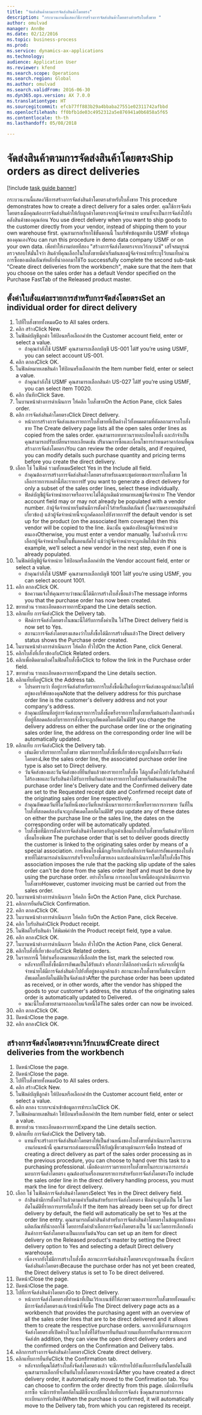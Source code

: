 ```yaml
--- 
title: "จัดส่งสินค้าตามการจัดส่งสินค้าโดยตรง"
description: "กระบวนงานนี้แสดงวิธีการสร้างการจัดส่งสินค้าโดยตรงสำหรับใบสั่งขาย "
author: omulvad
manager: AnnBe
ms.date: 02/12/2016
ms.topic: business-process
ms.prod: 
ms.service: dynamics-ax-applications
ms.technology: 
audience: Application User
ms.reviewer: kfend
ms.search.scope: Operations
ms.search.region: Global
ms.author: omulvad
ms.search.validFrom: 2016-06-30
ms.dyn365.ops.version: AX 7.0.0
ms.translationtype: HT
ms.sourcegitcommit: efcb77ff883b29a4bbaba27551e02311742afbbd
ms.openlocfilehash: ff0bfb1de03c4952312a5e876941a0b6858a5f65
ms.contentlocale: th-th
ms.lasthandoff: 05/08/2018

---
```

# <a name="ship-orders-as-direct-deliveries"></a><span data-ttu-id="8cf2f-103">จัดส่งสินค้าตามการจัดส่งสินค้าโดยตรง</span><span class="sxs-lookup"><span data-stu-id="8cf2f-103">Ship orders as direct deliveries</span></span>

[!include [task guide banner](../../includes/task-guide-banner.md)]

<span data-ttu-id="8cf2f-104">กระบวนงานนี้แสดงวิธีการสร้างการจัดส่งสินค้าโดยตรงสำหรับใบสั่งขาย </span><span class="sxs-lookup"><span data-stu-id="8cf2f-104">This procedure demonstrates how to create a direct delivery for a sales order.</span></span> <span data-ttu-id="8cf2f-105">คุณใช้การจัดส่งโดยตรงเมื่อคุณต้องการจัดส่งสินค้าให้กับลูกค้าโดยตรงจากผู้จัดจำหน่าย แทนที่จะเป็นการจัดส่งไปยังคลังสินค้าของคุณก่อน </span><span class="sxs-lookup"><span data-stu-id="8cf2f-105">You use direct delivery when you want to ship goods to the customer directly from your vendor, instead of shipping them to your own warehouse first.</span></span> <span data-ttu-id="8cf2f-106">คุณสามารถเรียกใช้ขั้นตอนนี้ ในบริษัทข้อมูลสาธิต USMF หรือข้อมูลของคุณเอง</span><span class="sxs-lookup"><span data-stu-id="8cf2f-106">You can run this procedure in demo data company USMF or on your own data.</span></span> <span data-ttu-id="8cf2f-107">เพื่อทำให้งานย่อยที่สอง "สร้างการจัดส่งโดยตรงจากเวิร์กเบนซ์" เสร็จสมบูรณ์ ตรวจสอบให้มั่นใจว่า สินค้าที่คุณเลือกในใบสั่งขายมีค่าเริ่มต้นของผู้จัดจำหน่ายที่ระบุไว้บนแท็บด่วนการซื้อของผลิตภัณฑ์หลักที่นำออกมาใช้</span><span class="sxs-lookup"><span data-stu-id="8cf2f-107">To successfully complete the second sub-task "Create direct deliveries from the workbench", make sure that the item that you choose on the sales order has a default Vendor specified on the Purchase FastTab of the Released product master.</span></span>


## <a name="set-an-individual-order-for-direct-delivery"></a><span data-ttu-id="8cf2f-108">ตั้งค่าใบสั่งแต่ละรายการสำหรับการจัดส่งโดยตรง</span><span class="sxs-lookup"><span data-stu-id="8cf2f-108">Set an individual order for direct delivery</span></span>
1. <span data-ttu-id="8cf2f-109">ไปที่ใบสั่งขายทั้งหมด</span><span class="sxs-lookup"><span data-stu-id="8cf2f-109">Go to All sales orders.</span></span>
2. <span data-ttu-id="8cf2f-110">คลิก สร้าง</span><span class="sxs-lookup"><span data-stu-id="8cf2f-110">Click New.</span></span>
3. <span data-ttu-id="8cf2f-111">ในฟิลด์บัญชีลูกค้า ให้ป้อนหรือเลือกค่า</span><span class="sxs-lookup"><span data-stu-id="8cf2f-111">In the Customer account field, enter or select a value.</span></span>
    * <span data-ttu-id="8cf2f-112">ถ้าคุณกำลังใช้ USMF คุณสามารถเลือกบัญชี US-001 ได้</span><span class="sxs-lookup"><span data-stu-id="8cf2f-112">If you’re using USMF, you can select account US-001.</span></span>  
4. <span data-ttu-id="8cf2f-113">คลิก ตกลง</span><span class="sxs-lookup"><span data-stu-id="8cf2f-113">Click OK.</span></span>
5. <span data-ttu-id="8cf2f-114">ในฟิลด์หมายเลขสินค้า ให้ป้อนหรือเลือกค่า</span><span class="sxs-lookup"><span data-stu-id="8cf2f-114">In the Item number field, enter or select a value.</span></span>
    * <span data-ttu-id="8cf2f-115">ถ้าคุณกำลังใช้ USMF คุณสามารถเลือกสินค้า US-027 ได้</span><span class="sxs-lookup"><span data-stu-id="8cf2f-115">If you’re using USMF, you can select item T0020.</span></span>  
6. <span data-ttu-id="8cf2f-116">คลิก บันทึก</span><span class="sxs-lookup"><span data-stu-id="8cf2f-116">Click Save.</span></span>
7. <span data-ttu-id="8cf2f-117">ในบานหน้าต่างการดำเนินการ ให้คลิก ใบสั่งขาย</span><span class="sxs-lookup"><span data-stu-id="8cf2f-117">On the Action Pane, click Sales order.</span></span>
8. <span data-ttu-id="8cf2f-118">คลิก การจัดส่งสินค้าโดยตรง</span><span class="sxs-lookup"><span data-stu-id="8cf2f-118">Click Direct delivery.</span></span>
    * <span data-ttu-id="8cf2f-119">หน้าการสร้างการจัดส่งแสดงรายการใบสั่งขายที่เปิดค้างไว้ทั้งหมดตามที่คัดลอกมาจากใบสั่งขาย </span><span class="sxs-lookup"><span data-stu-id="8cf2f-119">The Create delivery page lists all the open sales order lines as copied from the sales order.</span></span> <span data-ttu-id="8cf2f-120">คุณสามารถทบทวนรายละเอียดใบสั่ง และถ้าจำเป็น คุณสามารถปรับเปลี่ยนรายละเอียดเช่น ปริมาณการซื้อและเงื่อนไขการกำหนดราคาก่อนที่คุณสร้างการจัดส่งโดยตรง</span><span class="sxs-lookup"><span data-stu-id="8cf2f-120">You can review the order details, and if required, you can modify details such purchase quantity and pricing terms before you create the direct delivery.</span></span>  
9. <span data-ttu-id="8cf2f-121">เลือก ใช่ ในฟิลด์ รวมทั้งหมด</span><span class="sxs-lookup"><span data-stu-id="8cf2f-121">Select Yes in the Include all field.</span></span>
    * <span data-ttu-id="8cf2f-122">ถ้าคุณต้องการสร้างการจัดส่งสินค้าโดยตรงสำหรับเฉพาะชุดย่อยของรายการใบสั่งขาย ให้เลือกรายการเหล่านี้ทีละรายการ</span><span class="sxs-lookup"><span data-stu-id="8cf2f-122">If you want to generate a direct delivery for only a subset of the sales order lines, select these individually.</span></span>  
    * <span data-ttu-id="8cf2f-123">ฟิลด์บัญชีผู้จัดจำหน่ายอาจหรืออาจจะไม่ได้ถูกเติมด้วยหมายเลขผู้จัดจำหน่าย </span><span class="sxs-lookup"><span data-stu-id="8cf2f-123">The Vendor account field may or may not already be populated with a vendor number.</span></span> <span data-ttu-id="8cf2f-124">ถ้าผู้จัดจำหน่ายเริ่มต้นมีการตั้งค่าไว้สำหรับผลิตภัณฑ์ (ในความครอบคลุมสินค้าที่เกี่ยวข้อง) แล้วผู้จัดจำหน่ายนี้จะถูกคัดลอกไปยังรายการ</span><span class="sxs-lookup"><span data-stu-id="8cf2f-124">If the default vendor is set up for the product (on the associated Item coverage) then this vendor will be copied to the line.</span></span> <span data-ttu-id="8cf2f-125">มิฉะนั้น คุณต้องป้อนผู้จัดจำหน่ายด้วยตนเอง</span><span class="sxs-lookup"><span data-stu-id="8cf2f-125">Otherwise, you must enter a vendor manually.</span></span> <span data-ttu-id="8cf2f-126">ในตัวอย่างนี้ เราจะเลือกผู้จัดจำหน่ายใหม่ในขั้นตอนถัดไป แม้ว่าผู้จัดจำหน่ายจะถูกเติมไปแล้ว</span><span class="sxs-lookup"><span data-stu-id="8cf2f-126">In this example, we’ll select a new vendor in the next step, even if one is already populated.</span></span>   
10. <span data-ttu-id="8cf2f-127">ในฟิลด์บัญชีผู้จัดจำหน่าย ให้ป้อนหรือเลือกค่า</span><span class="sxs-lookup"><span data-stu-id="8cf2f-127">In the Vendor account field, enter or select a value.</span></span>
    * <span data-ttu-id="8cf2f-128">ถ้าคุณกำลังใช้ USMF คุณสามารถเลือกบัญชี 1001 ได้</span><span class="sxs-lookup"><span data-stu-id="8cf2f-128">If you’re using USMF, you can select account 1001.</span></span>  
11. <span data-ttu-id="8cf2f-129">คลิก ตกลง</span><span class="sxs-lookup"><span data-stu-id="8cf2f-129">Click OK.</span></span>
    * <span data-ttu-id="8cf2f-130">ข้อความแจ้งให้คุณทราบว่าขณะนี้ได้มีการสร้างใบสั่งซื้อแล้ว</span><span class="sxs-lookup"><span data-stu-id="8cf2f-130">The message informs you that the purchase order has now been created.</span></span>   
12. <span data-ttu-id="8cf2f-131">ขยายส่วน รายละเอียดของรายการ</span><span class="sxs-lookup"><span data-stu-id="8cf2f-131">Expand the Line details section.</span></span>
13. <span data-ttu-id="8cf2f-132">คลิกแท็บ การจัดส่ง</span><span class="sxs-lookup"><span data-stu-id="8cf2f-132">Click the Delivery tab.</span></span>
    * <span data-ttu-id="8cf2f-133">ฟิลด์การจัดส่งโดยตรงในขณะนี้ได้รับการตั้งค่าเป็น ใช่</span><span class="sxs-lookup"><span data-stu-id="8cf2f-133">The Direct delivery field is now set to Yes.</span></span>  
    * <span data-ttu-id="8cf2f-134">สถานะการจัดส่งโดยตรงแสดงว่าใบสั่งซื้อได้มีการสร้างขึ้นแล้ว</span><span class="sxs-lookup"><span data-stu-id="8cf2f-134">The Direct delivery status shows the Purchase order created.</span></span>   
14. <span data-ttu-id="8cf2f-135">ในบานหน้าต่างการดำเนินการ ให้คลิก ทั่วไป</span><span class="sxs-lookup"><span data-stu-id="8cf2f-135">On the Action Pane, click General.</span></span>
15. <span data-ttu-id="8cf2f-136">คลิกใบสั่งที่เกี่ยวข้องกับ</span><span class="sxs-lookup"><span data-stu-id="8cf2f-136">Click Related orders.</span></span>
16. <span data-ttu-id="8cf2f-137">คลิกเพื่อติดตามลิงค์ในฟิลด์ใบสั่งซื้อ</span><span class="sxs-lookup"><span data-stu-id="8cf2f-137">Click to follow the link in the Purchase order field.</span></span>
17. <span data-ttu-id="8cf2f-138">ขยายส่วน รายละเอียดของรายการ</span><span class="sxs-lookup"><span data-stu-id="8cf2f-138">Expand the Line details section.</span></span>
18. <span data-ttu-id="8cf2f-139">คลิกแท็บที่อยู่</span><span class="sxs-lookup"><span data-stu-id="8cf2f-139">Click the Address tab.</span></span>
    * <span data-ttu-id="8cf2f-140">โปรดทราบว่า ที่อยู่การจัดส่งสำหรับรายการใบสั่งซื้อนี้เป็นที่อยู่การจัดส่งของลูกค้าและไม่ใช้ที่อยู่ของบริษัทของคุณ</span><span class="sxs-lookup"><span data-stu-id="8cf2f-140">Note that the delivery address for this purchase order line is the customer's delivery address and not your company's address.</span></span>  
    * <span data-ttu-id="8cf2f-141">ถ้าคุณเปลี่ยนที่อยู่การจัดส่งบนรายการใบสั่งซื้อหรือรายการใบสั่งขายเริ่มต้นอย่างใดอย่างหนึ่ง ที่อยู่ที่สอดคล้องกับรายการสั่งซื้อจะถูกอัพเดตโดยอัตโนมัติ</span><span class="sxs-lookup"><span data-stu-id="8cf2f-141">If you change the delivery address on either the purchase order line or the originating sales order line, the address on the corresponding order line will be automatically updated.</span></span>  
19. <span data-ttu-id="8cf2f-142">คลิกแท็บ การจัดส่ง</span><span class="sxs-lookup"><span data-stu-id="8cf2f-142">Click the Delivery tab.</span></span>
    * <span data-ttu-id="8cf2f-143">เช่นเดียวกับรายการใบสั่งขาย ชนิดรายการใบสั่งซื้อที่เกี่ยวข้องจะถูกตั้งค่าเป็นการจัดส่งโดยตรง</span><span class="sxs-lookup"><span data-stu-id="8cf2f-143">Like the sales order line, the associated purchase order line type is also set to Direct delivery.</span></span>  
    * <span data-ttu-id="8cf2f-144">วันจัดส่งของและวันจัดส่งของที่ยืนยันแล้วของรายการใบสั่งซื้อ ได้ถูกตั้งค่าไปยังวันรับสินค้าที่ได้ร้องขอและวันรับสินค้าได้รับการยืนยันแล้วของรายการใบสั่งขายเริ่มต้นตามลำดับ</span><span class="sxs-lookup"><span data-stu-id="8cf2f-144">The purchase order line's Delivery  date and the Confirmed delivery date are set to the Requested receipt date and Confirmed receipt date of the originating sales order line respectively.</span></span>   
    * <span data-ttu-id="8cf2f-145">ถ้าคุณอัพเดตวันที่ใดวันที่หนึ่งของวันที่เหล่านี้บนรายการการซื้อหรือรายการการขาย วันที่ในใบสั่งที่สอดคล้องกันจะถูกอัพเดตโดยอัตโนมัติ</span><span class="sxs-lookup"><span data-stu-id="8cf2f-145">If you update any of these dates on either the purchase line or the sales line, the dates on the corresponding order will be automatically updated.</span></span>     
    * <span data-ttu-id="8cf2f-146">ใบสั่งซื้อที่มีการตั้งค่าการจัดส่งสินค้าโดยตรงกับลูกค้าเชื่อมโยงกับใบสั่งขายเริ่มต้นด้วยวิธีการเชื่อมโยงพิเศษ </span><span class="sxs-lookup"><span data-stu-id="8cf2f-146">The purchase order that is set to deliver goods directly the customer is linked to the originating sales order by means of a special association.</span></span> <span data-ttu-id="8cf2f-147">การเชื่อมโยงนี้มีกฎเรียกเก็บบันทึกการจัดส่งการอัพเดทของใบสั่งขายที่ไม่สามารถดำเนินการสำเร็จจากใบสั่งขายเอง และต้องดำเนินการโดยใช้ใบสั่งซื้อ</span><span class="sxs-lookup"><span data-stu-id="8cf2f-147">This association imposes the rule that the packing slip update of the sales order can't be done from the sales order itself and must be done by using the purchase order.</span></span> <span data-ttu-id="8cf2f-148">อย่างไรก็ตาม การออกใบแจ้งหนี้ต้องถูกดำเนินการจากใบสั่งขาย</span><span class="sxs-lookup"><span data-stu-id="8cf2f-148">However, customer invoicing must be carried out from the sales order.</span></span>  
20. <span data-ttu-id="8cf2f-149">ในบานหน้าต่างการดำเนินการ ให้คลิก ซื้อ</span><span class="sxs-lookup"><span data-stu-id="8cf2f-149">On the Action Pane, click Purchase.</span></span>
21. <span data-ttu-id="8cf2f-150">คลิกการยืนยัน</span><span class="sxs-lookup"><span data-stu-id="8cf2f-150">Click Confirmation.</span></span>
22. <span data-ttu-id="8cf2f-151">คลิก ตกลง</span><span class="sxs-lookup"><span data-stu-id="8cf2f-151">Click OK.</span></span>
23. <span data-ttu-id="8cf2f-152">ในบานหน้าต่างการดำเนินการ ให้คลิก รับ</span><span class="sxs-lookup"><span data-stu-id="8cf2f-152">On the Action Pane, click Receive.</span></span>
24. <span data-ttu-id="8cf2f-153">คลิก ใบรับสินค้า</span><span class="sxs-lookup"><span data-stu-id="8cf2f-153">Click Product receipt.</span></span>
25. <span data-ttu-id="8cf2f-154">ในฟิลด์ใบรับสินค้า ให้พิมพ์ค่า</span><span class="sxs-lookup"><span data-stu-id="8cf2f-154">In the Product receipt field, type a value.</span></span>
26. <span data-ttu-id="8cf2f-155">คลิก ตกลง</span><span class="sxs-lookup"><span data-stu-id="8cf2f-155">Click OK.</span></span>
27. <span data-ttu-id="8cf2f-156">ในบานหน้าต่างการดำเนินการ ให้คลิก ทั่วไป</span><span class="sxs-lookup"><span data-stu-id="8cf2f-156">On the Action Pane, click General.</span></span>
28. <span data-ttu-id="8cf2f-157">คลิกใบสั่งที่เกี่ยวข้องกับ</span><span class="sxs-lookup"><span data-stu-id="8cf2f-157">Click Related orders.</span></span>
29. <span data-ttu-id="8cf2f-158">ในรายการนี้ ให้ทำเครื่องหมายแถวที่เลือก</span><span class="sxs-lookup"><span data-stu-id="8cf2f-158">In the list, mark the selected row.</span></span>
    * <span data-ttu-id="8cf2f-159">หลังจากที่ใบสั่งซื้อมีการอัพเดเป็นได้รับแล้ว หรือกล่าวได้อีกอย่างหนึ่งว่า หลังจากที่ผู้จัดจำหน่ายได้มีการจัดส่งสินค้าไปยังที่อยู่ของลูกค้าแล้ว สถานะของใบสั่งขายเริ่มต้นจะมีการอัพเดตโดยอัตโนมัติเป็นจัดส่งแล้ว</span><span class="sxs-lookup"><span data-stu-id="8cf2f-159">After the purchase order has been updated as received, or in other words, after the vendor has shipped the goods to your customer's address, the status of the originating sales order is automatically updated to Delivered.</span></span>  
    * <span data-ttu-id="8cf2f-160">ขณะนี้ใบสั่งขายสามารถออกใบแจ้งหนี้ได้</span><span class="sxs-lookup"><span data-stu-id="8cf2f-160">The sales order can now be invoiced.</span></span>    
30. <span data-ttu-id="8cf2f-161">คลิก ตกลง</span><span class="sxs-lookup"><span data-stu-id="8cf2f-161">Click OK.</span></span>
31. <span data-ttu-id="8cf2f-162">ปิดหน้า</span><span class="sxs-lookup"><span data-stu-id="8cf2f-162">Close the page.</span></span>
32. <span data-ttu-id="8cf2f-163">คลิก ตกลง</span><span class="sxs-lookup"><span data-stu-id="8cf2f-163">Click OK.</span></span>

## <a name="create-direct-deliveries-from-the-workbench"></a><span data-ttu-id="8cf2f-164">สร้างการจัดส่งโดยตรงจากเวิร์กเบนซ์</span><span class="sxs-lookup"><span data-stu-id="8cf2f-164">Create direct deliveries from the workbench</span></span>
1. <span data-ttu-id="8cf2f-165">ปิดหน้า</span><span class="sxs-lookup"><span data-stu-id="8cf2f-165">Close the page.</span></span>
2. <span data-ttu-id="8cf2f-166">ปิดหน้า</span><span class="sxs-lookup"><span data-stu-id="8cf2f-166">Close the page.</span></span>
3. <span data-ttu-id="8cf2f-167">ไปที่ใบสั่งขายทั้งหมด</span><span class="sxs-lookup"><span data-stu-id="8cf2f-167">Go to All sales orders.</span></span>
4. <span data-ttu-id="8cf2f-168">คลิก สร้าง</span><span class="sxs-lookup"><span data-stu-id="8cf2f-168">Click New.</span></span>
5. <span data-ttu-id="8cf2f-169">ในฟิลด์บัญชีลูกค้า ให้ป้อนหรือเลือกค่า</span><span class="sxs-lookup"><span data-stu-id="8cf2f-169">In the Customer account field, enter or select a value.</span></span>
6. <span data-ttu-id="8cf2f-170">คลิก ตกลง ระบบจะนำเข้าข้อมูลการชำระเงิน</span><span class="sxs-lookup"><span data-stu-id="8cf2f-170">Click OK.</span></span>
7. <span data-ttu-id="8cf2f-171">ในฟิลด์หมายเลขสินค้า ให้ป้อนหรือเลือกค่า</span><span class="sxs-lookup"><span data-stu-id="8cf2f-171">In the Item number field, enter or select a value.</span></span>
8. <span data-ttu-id="8cf2f-172">ขยายส่วน รายละเอียดของรายการ</span><span class="sxs-lookup"><span data-stu-id="8cf2f-172">Expand the Line details section.</span></span>
9. <span data-ttu-id="8cf2f-173">คลิกแท็บ การจัดส่ง</span><span class="sxs-lookup"><span data-stu-id="8cf2f-173">Click the Delivery tab.</span></span>
    * <span data-ttu-id="8cf2f-174">แทนที่จะสร้างการจัดส่งสินค้าโดยตรงให้เป็นส่วนหนึ่งของใบสั่งขายที่ดำเนินการในกระบวนงานก่อนหน้านี้ คุณสามารถส่งมอบงานนี้ให้กับผู้เชี่ยวชาญด้านการจัดซื้อ </span><span class="sxs-lookup"><span data-stu-id="8cf2f-174">Instead of creating a direct delivery as part of the sales order processing as in the previous procedure, you can choose to hand over this task to a purchasing professional.</span></span> <span data-ttu-id="8cf2f-175">เมื่อต้องการรวมรายการใบสั่งขายในกระบวนการการส่งมอบการจัดส่งโดยตรง คุณต้องทำเครื่องหมายรายการสำหรับการจัดส่งโดยตรง</span><span class="sxs-lookup"><span data-stu-id="8cf2f-175">To include the sales order line in the direct delivery handling process, you must mark the line for direct delivery.</span></span>  
10. <span data-ttu-id="8cf2f-176">เลือก ใช่ ในฟิลด์การจัดส่งสินค้าโดยตรง</span><span class="sxs-lookup"><span data-stu-id="8cf2f-176">Select Yes in the Direct delivery field.</span></span>
    *   <span data-ttu-id="8cf2f-177">ถ้าสินค้ามีการตั้งค่าไว้แล้วตามค่าเริ่มต้นสำหรับการจัดส่งโดยตรง ฟิลด์จะถูกตั้งเป็น ใช่ โดยอัตโนมัติที่รายการบรรทัดใบสั่ง </span><span class="sxs-lookup"><span data-stu-id="8cf2f-177">If the item has already been set up for direct delivery by default, the field will automatically be set to Yes at the order line entry.</span></span> <span data-ttu-id="8cf2f-178">คุณสามารถตั้งค่าสินค้าสำหรับการจัดส่งสินค้าโดยตรงในข้อมูลหลักของผลิตภัณฑ์ที่นำออกใช้ โดยการตั้งค่าตัวเลือกการจัดส่งโดยตรงเป็น ใช่ และโดยการเลือกคลังสินค้าการจัดส่งโดยตรงเป็นแบบเริ่มต้น</span><span class="sxs-lookup"><span data-stu-id="8cf2f-178">You can set up an item for direct delivery on the Released product's master by setting the Direct delivery option to Yes and selecting a default Direct delivery warehouse.</span></span>  
    * <span data-ttu-id="8cf2f-179">เนื่องจากยังไม่มีการสร้างใบสั่งซื้อ สถานะการจัดส่งสินค้าโดยตรงจะถูกกำหนดเป็น ที่จะมีการจัดส่งสินค้าโดยตรง</span><span class="sxs-lookup"><span data-stu-id="8cf2f-179">Because the purchase order has not yet been created, the Direct delivery status is set to To be direct delivered.</span></span>   
11. <span data-ttu-id="8cf2f-180">ปิดหน้า</span><span class="sxs-lookup"><span data-stu-id="8cf2f-180">Close the page.</span></span>
12. <span data-ttu-id="8cf2f-181">ปิดหน้า</span><span class="sxs-lookup"><span data-stu-id="8cf2f-181">Close the page.</span></span>
13. <span data-ttu-id="8cf2f-182">ไปที่การจัดส่งสินค้าโดยตรง</span><span class="sxs-lookup"><span data-stu-id="8cf2f-182">Go to Direct delivery.</span></span>
    * <span data-ttu-id="8cf2f-183">หน้าการจัดส่งโดยตรงที่ทำหน้าที่เป็นเวิร์กเบนซ์ที่ให้ภาพรวมของรายการใบสั่งขายทั้งหมดที่จะมีการจัดส่งโดยตรงแก่เจ้าหน้าที่จัดซื้อ </span><span class="sxs-lookup"><span data-stu-id="8cf2f-183">The Direct delivery page acts as a workbench that provides the purchasing agent with an overview of all the sales order lines that are to be direct delivered and it allows them to create the respective purchase orders.</span></span> <span data-ttu-id="8cf2f-184">นอกจากนี้ยังสามารถดูการจัดส่งโดยตรงที่เปิดค้างไว้และใบสั่งที่ได้รับดารยืนยันแล้วบนแท็บการยืนยันการขายและการจัดส่ง</span><span class="sxs-lookup"><span data-stu-id="8cf2f-184">In addition, they can view the open direct delivery orders and the confirmed orders on the Confirmation and Delivery tabs.</span></span>   
14. <span data-ttu-id="8cf2f-185">คลิกการสร้างการจัดส่งสินค้าโดยตรง</span><span class="sxs-lookup"><span data-stu-id="8cf2f-185">Click Create direct delivery.</span></span>
15. <span data-ttu-id="8cf2f-186">คลิกแท็บการยืนยัน</span><span class="sxs-lookup"><span data-stu-id="8cf2f-186">Click the Confirmation tab.</span></span>
    * <span data-ttu-id="8cf2f-187">หลังจากที่คุณได้สร้างใบสั่งจัดส่งโดยตรงแล้ว จะมีการย้ายไปยังแท็บการยืนยันโดยอัตโนมัติ คุณสามารถเลือกที่จะยืนยันใบสั่งโดยตรงจากหน้านี้</span><span class="sxs-lookup"><span data-stu-id="8cf2f-187">After you have created a direct delivery order, it automatically moved to the Confirmation tab. You can choose to confirm the order directly from this page.</span></span> <span data-ttu-id="8cf2f-188">เมื่อมีการยืนยันการซื้อ จะมีการย้ายโดยอัตโนมัติซึ่งจะเปลี่ยนไปแท็บการจัดส่ง ซึ่งคุณสามารถทำการลงทะเบียนการรับสินค้า</span><span class="sxs-lookup"><span data-stu-id="8cf2f-188">When the purchase is confirmed, it will automatically move to the Delivery tab, from which you can registered its receipt.</span></span>  


